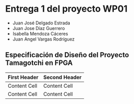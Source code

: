 # Entrega 1 del proyecto WP01

* Juan José Delgado Estrada		
* Juan Jose Díaz Guerrero		
* Isabella Mendoza Cáceres
* Juan Angel Vargas Rodríguez

## Especificación de Diseño del Proyecto Tamagotchi en FPGA

| First Header  | Second Header |
| ------------- | ------------- |
| Content Cell  | Content Cell  |
| Content Cell  | Content Cell  |

